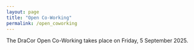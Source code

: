 ```yaml
---
layout: page
title: "Open Co-Working"
permalink: /open_coworking
---
```


The DraCor Open Co-Working takes place on Friday, 5 September 2025.
